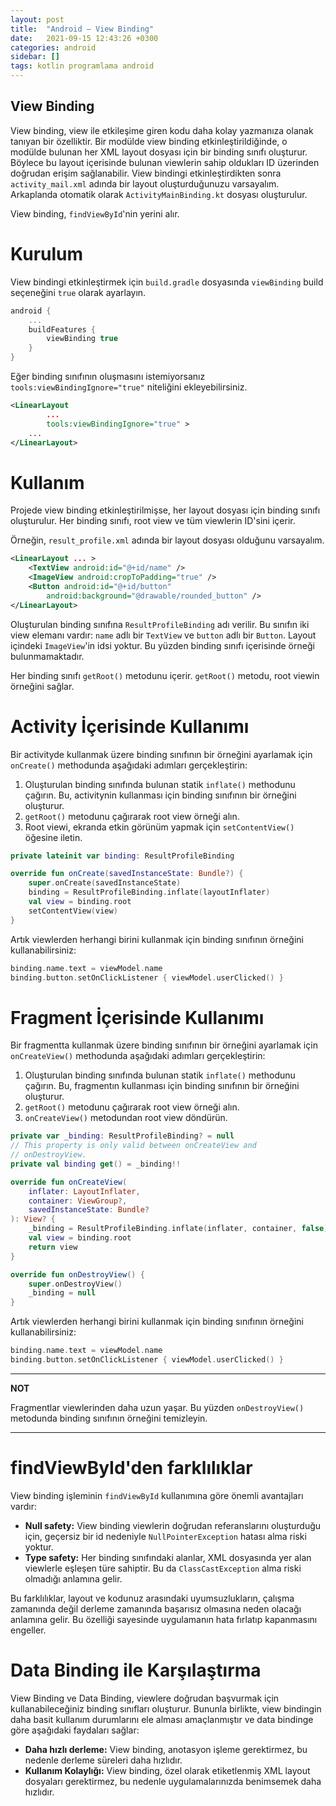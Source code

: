 ```yaml
---
layout: post
title:  "Android — View Binding"
date:   2021-09-15 12:43:26 +0300
categories: android
sidebar: []
tags: kotlin programlama android
---
```


## View Binding

View binding, view ile etkileşime giren kodu daha kolay yazmanıza olanak tanıyan bir özelliktir. Bir modülde view binding etkinleştirildiğinde, o modülde bulunan her XML layout dosyası için bir binding sınıfı oluşturur. Böylece bu layout içerisinde bulunan viewlerin sahip oldukları ID üzerinden doğrudan erişim sağlanabilir. View bindingi etkinleştirdikten sonra <code>activity_mail.xml</code> adında bir layout oluşturduğunuzu varsayalım. Arkaplanda otomatik olarak <code>ActivityMainBinding.kt</code> dosyası oluşturulur. 

View binding, <code>findViewById</code>'nin yerini alır.

# Kurulum 

View bindingi etkinleştirmek için <code>build.gradle</code> dosyasında <code>viewBinding</code> build seçeneğini <code>true</code> olarak ayarlayın.

```kotlin
android {
    ...
    buildFeatures {
        viewBinding true
    }
}
```

Eğer binding sınıfının oluşmasını istemiyorsanız <code>tools:viewBindingIgnore="true"</code> niteliğini ekleyebilirsiniz.

```xml
<LinearLayout
        ...
        tools:viewBindingIgnore="true" >
    ...
</LinearLayout>
```

# Kullanım

Projede view binding etkinleştirilmişse, her layout dosyası için binding sınıfı oluşturulur. Her binding sınıfı, root view ve tüm viewlerin ID'sini içerir. 

Örneğin, <code>result_profile.xml</code> adında bir layout dosyası olduğunu varsayalım. 

```xml
<LinearLayout ... >
    <TextView android:id="@+id/name" />
    <ImageView android:cropToPadding="true" />
    <Button android:id="@+id/button"
        android:background="@drawable/rounded_button" />
</LinearLayout>
```

Oluşturulan binding sınıfına <code>ResultProfileBinding</code> adı verilir. Bu sınıfın iki view elemanı vardır: <code>name</code> adlı bir <code>TextView</code> ve <code>button</code> adlı bir <code>Button</code>. Layout içindeki <code>ImageView</code>'in idsi yoktur. Bu yüzden binding sınıfı içerisinde örneği bulunmamaktadır. 

Her binding sınıfı <code>getRoot()</code> metodunu içerir. <code>getRoot()</code> metodu, root viewin örneğini sağlar. 

# Activity İçerisinde Kullanımı

Bir activityde kullanmak üzere binding sınıfının bir örneğini ayarlamak için <code>onCreate()</code> methodunda aşağıdaki adımları gerçekleştirin:

1. Oluşturulan binding sınıfında bulunan statik <code>inflate()</code> methodunu çağırın. Bu, activitynin kullanması için binding sınıfının bir örneğini oluşturur.
2. <code>getRoot()</code> metodunu çağırarak root view örneği alın. 
3. Root viewi, ekranda etkin görünüm yapmak için <code>setContentView()</code> öğesine iletin.

```kotlin
private lateinit var binding: ResultProfileBinding

override fun onCreate(savedInstanceState: Bundle?) {
    super.onCreate(savedInstanceState)
    binding = ResultProfileBinding.inflate(layoutInflater)
    val view = binding.root
    setContentView(view)
}
```

Artık viewlerden herhangi birini kullanmak için binding sınıfının örneğini kullanabilirsiniz:

```kotlin
binding.name.text = viewModel.name
binding.button.setOnClickListener { viewModel.userClicked() }
```

# Fragment İçerisinde Kullanımı 

Bir fragmentta kullanmak üzere binding sınıfının bir örneğini ayarlamak için <code>onCreateView()</code> methodunda aşağıdaki adımları gerçekleştirin:

1. Oluşturulan binding sınıfında bulunan statik <code>inflate()</code> methodunu çağırın. Bu, fragmentın kullanması için binding sınıfının bir örneğini oluşturur.
2. <code>getRoot()</code> metodunu çağırarak root view örneği alın. 
3. <code>onCreateView()</code> metodundan root view döndürün.

```kotlin
private var _binding: ResultProfileBinding? = null
// This property is only valid between onCreateView and
// onDestroyView.
private val binding get() = _binding!!

override fun onCreateView(
    inflater: LayoutInflater,
    container: ViewGroup?,
    savedInstanceState: Bundle?
): View? {
    _binding = ResultProfileBinding.inflate(inflater, container, false)
    val view = binding.root
    return view
}

override fun onDestroyView() {
    super.onDestroyView()
    _binding = null
}
```

Artık viewlerden herhangi birini kullanmak için binding sınıfının örneğini kullanabilirsiniz:

```kotlin
binding.name.text = viewModel.name
binding.button.setOnClickListener { viewModel.userClicked() }
```

---
**NOT**

Fragmentlar viewlerinden daha uzun yaşar. Bu yüzden <code>onDestroyView()</code> metodunda binding sınıfının örneğini temizleyin.

---

# findViewById'den farklılıklar

View binding işleminin <code>findViewById</code> kullanımına göre önemli avantajları vardır:

- **Null safety:** View binding viewlerin doğrudan referanslarını oluşturduğu için, geçersiz bir id nedeniyle <code>NullPointerException</code> hatası alma riski yoktur. 
- **Type safety:** Her binding sınıfındaki alanlar, XML dosyasında yer alan viewlerle eşleşen türe sahiptir. Bu da <code>ClassCastException</code> alma riski olmadığı anlamına gelir. 

Bu farklılıklar, layout ve kodunuz arasındaki uyumsuzlukların, çalışma zamanında değil derleme zamanında başarısız olmasına neden olacağı anlamına gelir. Bu özelliği sayesinde uygulamanın hata fırlatıp kapanmasını engeller. 

# Data Binding ile Karşılaştırma

View Binding ve Data Binding, viewlere doğrudan başvurmak için kullanabileceğiniz binding sınıfları oluşturur. Bununla birlikte, view bindingin daha basit kullanım durumlarını ele alması amaçlanmıştır ve data bindinge göre aşağıdaki faydaları sağlar:

- **Daha hızlı derleme:** View binding, anotasyon işleme gerektirmez, bu nedenle derleme süreleri daha hızlıdır.
- **Kullanım Kolaylığı:** View binding, özel olarak etiketlenmiş XML layout dosyaları gerektirmez, bu nedenle uygulamalarınızda benimsemek daha hızlıdır.